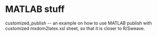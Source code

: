 MATLAB stuff
======

customized_publish -- an example on how to use MATLAB publish with customized mxdom2latex.xsl sheet, so that it is closer to R/Sweave.
